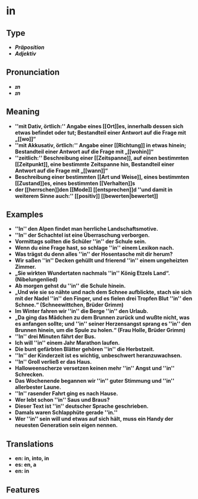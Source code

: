 # in 
## Type 
- _**Präposition**_ 
- _**Adjektiv**_ 
## Pronunciation 
- _**ɪn**_ 
- _**ɪn**_ 
## Meaning 
- **''mit Dativ, örtlich:'' Angabe eines [[Ort]]es, innerhalb dessen sich etwas befindet oder tut; Bestandteil einer Antwort auf die Frage mit „[[wo]]“** 
- **''mit Akkusativ, örtlich:'' Angabe einer [[Richtung]] in etwas hinein; Bestandteil einer Antwort auf die Frage mit „[[wohin]]“** 
- **''zeitlich:'' Beschreibung einer [[Zeitspanne]], auf einen bestimmten [[Zeitpunkt]], eine bestimmte Zeitspanne hin, Bestandteil einer Antwort auf die Frage mit „[[wann]]“** 
- **Beschreibung einer bestimmten [[Art und Weise]], eines bestimmten [[Zustand]]es, eines bestimmten [[Verhalten]]s** 
- **der [[herrschen]]den [[Mode]] [[entsprechen]]d ''und damit in weiterem Sinne auch:'' [[positiv]] [[bewerten|bewertet]]** 
## Examples 
- **''In'' den Alpen findet man herrliche Landschaftsmotive.** 
- **''In'' der Schachtel ist eine Überraschung verborgen.** 
- **Vormittags sollten die Schüler ''in'' der Schule sein.** 
- **Wenn du eine Frage hast, so schlage ''in'' einem Lexikon nach.** 
- **Was trägst du denn alles ''in'' der Hosentasche mit dir herum?** 
- **Wir saßen ''in'' Decken gehüllt und frierend ''in'' einem ungeheizten Zimmer.** 
- **„Sie wirkten Wundertaten nachmals ''in'' König Etzels Land“. (Nibelungenlied)** 
- **Ab morgen gehst du ''in'' die Schule hinein.** 
- **„Und wie sie so nähte und nach dem Schnee aufblickte, stach sie sich mit der Nadel ''in'' den Finger, und es fielen drei Tropfen Blut ''in'' den Schnee.“ (Schneewittchen, Brüder Grimm)** 
- **Im Winter fahren wir ''in'' die Berge ''in'' den Urlaub.** 
- **„Da ging das Mädchen zu dem Brunnen zurück und wußte nicht, was es anfangen sollte; und ''in'' seiner Herzensangst sprang es ''in'' den Brunnen hinein, um die Spule zu holen.“ (Frau Holle, Brüder Grimm)** 
- **''In'' drei Minuten fährt der Bus.** 
- **Ich will ''in'' einem Jahr Marathon laufen.** 
- **Die bunt gefärbten Blätter gehören ''in'' die Herbstzeit.** 
- **''In'' der Kinderzeit ist es wichtig, unbeschwert heranzuwachsen.** 
- **''In'' Groll verließ er das Haus.** 
- **Halloweenscherze versetzen keinen mehr ''in'' Angst und ''in'' Schrecken.** 
- **Das Wochenende begannen wir ''in'' guter Stimmung und ''in'' allerbester Laune.** 
- **''In'' rasender Fahrt ging es nach Hause.** 
- **Wer lebt schon ''in'' Saus und Braus?** 
- **Dieser Text ist ''in'' deutscher Sprache geschrieben.** 
- **Damals waren Schlapphüte gerade ''in.''** 
- **Wer ''in'' sein will und etwas auf sich hält, muss ein Handy der neuesten Generation sein eigen nennen.** 
## Translations 
- **en: in, into, in** 
- **es: en, a** 
- **en: in** 
## Features 
